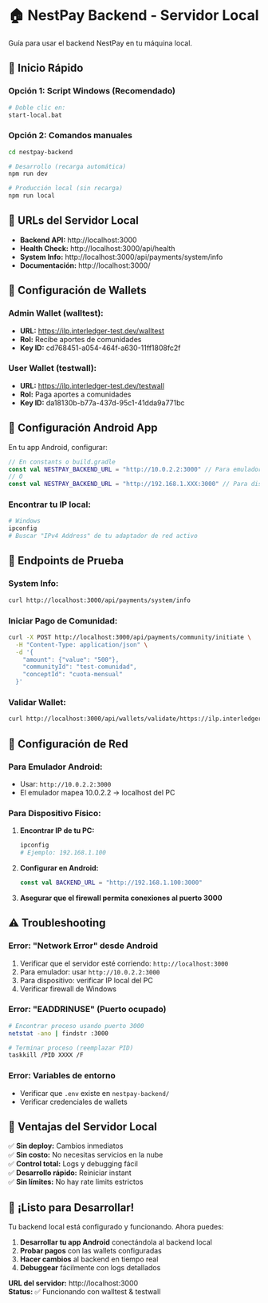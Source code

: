# 🏠 NestPay Backend - Servidor Local

Guía para usar el backend NestPay en tu máquina local.

## 🚀 Inicio Rápido

### **Opción 1: Script Windows (Recomendado)**

```bash
# Doble clic en:
start-local.bat
```

### **Opción 2: Comandos manuales**

```bash
cd nestpay-backend

# Desarrollo (recarga automática)
npm run dev

# Producción local (sin recarga)
npm run local
```

## 📍 URLs del Servidor Local

- **Backend API:** http://localhost:3000
- **Health Check:** http://localhost:3000/api/health
- **System Info:** http://localhost:3000/api/payments/system/info
- **Documentación:** http://localhost:3000/

## 🏢 Configuración de Wallets

### **Admin Wallet (walltest):**

- **URL:** https://ilp.interledger-test.dev/walltest
- **Rol:** Recibe aportes de comunidades
- **Key ID:** cd768451-a054-464f-a630-11ff1808fc2f

### **User Wallet (testwall):**

- **URL:** https://ilp.interledger-test.dev/testwall
- **Rol:** Paga aportes a comunidades
- **Key ID:** da18130b-b77a-437d-95c1-41dda9a771bc

## 📱 Configuración Android App

En tu app Android, configurar:

```kotlin
// En constants o build.gradle
const val NESTPAY_BACKEND_URL = "http://10.0.2.2:3000" // Para emulador
// O
const val NESTPAY_BACKEND_URL = "http://192.168.1.XXX:3000" // Para dispositivo físico
```

### **Encontrar tu IP local:**

```bash
# Windows
ipconfig
# Buscar "IPv4 Address" de tu adaptador de red activo
```

## 🧪 Endpoints de Prueba

### **System Info:**

```bash
curl http://localhost:3000/api/payments/system/info
```

### **Iniciar Pago de Comunidad:**

```bash
curl -X POST http://localhost:3000/api/payments/community/initiate \
  -H "Content-Type: application/json" \
  -d '{
    "amount": {"value": "500"},
    "communityId": "test-comunidad",
    "conceptId": "cuota-mensual"
  }'
```

### **Validar Wallet:**

```bash
curl http://localhost:3000/api/wallets/validate/https://ilp.interledger-test.dev/walltest
```

## 🔧 Configuración de Red

### **Para Emulador Android:**

- Usar: `http://10.0.2.2:3000`
- El emulador mapea 10.0.2.2 → localhost del PC

### **Para Dispositivo Físico:**

1. **Encontrar IP de tu PC:**
   ```bash
   ipconfig
   # Ejemplo: 192.168.1.100
   ```

2. **Configurar en Android:**
   ```kotlin
   const val BACKEND_URL = "http://192.168.1.100:3000"
   ```

3. **Asegurar que el firewall permita conexiones al puerto 3000**

## ⚠️ Troubleshooting

### **Error: "Network Error" desde Android**

1. Verificar que el servidor esté corriendo: `http://localhost:3000`
2. Para emulador: usar `http://10.0.2.2:3000`
3. Para dispositivo: verificar IP local del PC
4. Verificar firewall de Windows

### **Error: "EADDRINUSE" (Puerto ocupado)**

```bash
# Encontrar proceso usando puerto 3000
netstat -ano | findstr :3000

# Terminar proceso (reemplazar PID)
taskkill /PID XXXX /F
```

### **Error: Variables de entorno**

- Verificar que `.env` existe en `nestpay-backend/`
- Verificar credenciales de wallets

## 🎯 Ventajas del Servidor Local

✅ **Sin deploy:** Cambios inmediatos  
✅ **Sin costo:** No necesitas servicios en la nube  
✅ **Control total:** Logs y debugging fácil  
✅ **Desarrollo rápido:** Reiniciar instant  
✅ **Sin límites:** No hay rate limits estrictos

## 🚀 ¡Listo para Desarrollar!

Tu backend local está configurado y funcionando. Ahora puedes:

1. **Desarrollar tu app Android** conectándola al backend local
2. **Probar pagos** con las wallets configuradas
3. **Hacer cambios** al backend en tiempo real
4. **Debuggear** fácilmente con logs detallados

**URL del servidor:** http://localhost:3000  
**Status:** ✅ Funcionando con walltest & testwall